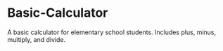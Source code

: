 # Basic-Calculator
A basic calculator for elementary school students. Includes plus, minus, multiply, and divide.
